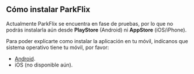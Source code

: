 ## Cómo instalar ParkFlix

Actualmente ParkFlix se encuentra en fase de pruebas, por lo que no podrás instalarla aún desde **PlayStore** (Android) ni **AppStore** (iOS/iPhone).

Para poder explicarte como instalar la aplicación en tu móvil, indícanos que sistema operativo tiene tu móvil, por favor:

- [Android](android).
- iOS (no disponible aún).

